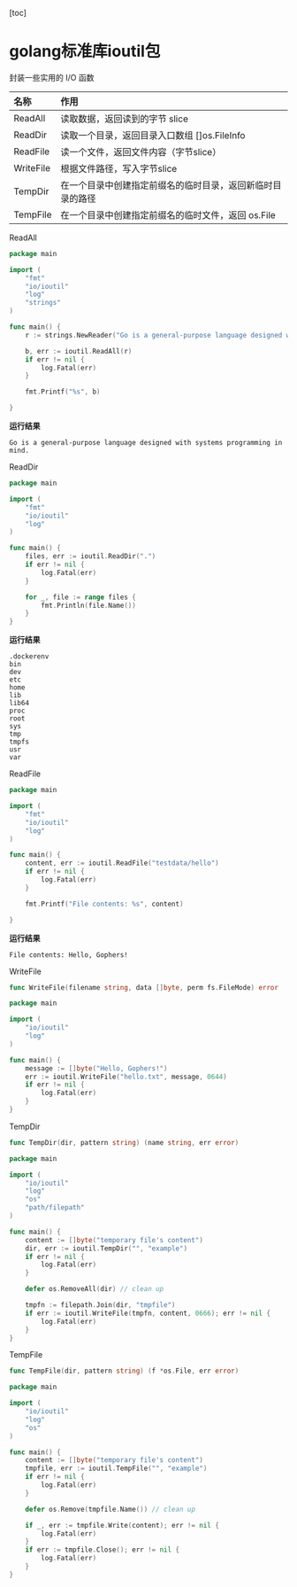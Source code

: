 [toc]

# golang标准库ioutil包

封装一些实用的 I/O 函数

| 名称      | 作用                                                       |
| :-------- | :--------------------------------------------------------- |
| ReadAll   | 读取数据，返回读到的字节 slice                             |
| ReadDir   | 读取一个目录，返回目录入口数组 []os.FileInfo               |
| ReadFile  | 读一个文件，返回文件内容（字节slice）                      |
| WriteFile | 根据文件路径，写入字节slice                                |
| TempDir   | 在一个目录中创建指定前缀名的临时目录，返回新临时目录的路径 |
| TempFile  | 在一个目录中创建指定前缀名的临时文件，返回 os.File         |

ReadAll

```go
package main

import (
	"fmt"
	"io/ioutil"
	"log"
	"strings"
)

func main() {
	r := strings.NewReader("Go is a general-purpose language designed with systems programming in mind.")

	b, err := ioutil.ReadAll(r)
	if err != nil {
		log.Fatal(err)
	}

	fmt.Printf("%s", b)

}

```

**运行结果**

```
Go is a general-purpose language designed with systems programming in mind.
```



ReadDir

```go
package main

import (
	"fmt"
	"io/ioutil"
	"log"
)

func main() {
	files, err := ioutil.ReadDir(".")
	if err != nil {
		log.Fatal(err)
	}

	for _, file := range files {
		fmt.Println(file.Name())
	}
}
```

**运行结果**

```
.dockerenv
bin
dev
etc
home
lib
lib64
proc
root
sys
tmp
tmpfs
usr
var
```



ReadFile

```go
package main

import (
	"fmt"
	"io/ioutil"
	"log"
)

func main() {
	content, err := ioutil.ReadFile("testdata/hello")
	if err != nil {
		log.Fatal(err)
	}

	fmt.Printf("File contents: %s", content)

}

```

**运行结果**

```
File contents: Hello, Gophers!
```



WriteFile

```go
func WriteFile(filename string, data []byte, perm fs.FileMode) error
```

```go
package main

import (
	"io/ioutil"
	"log"
)

func main() {
	message := []byte("Hello, Gophers!")
	err := ioutil.WriteFile("hello.txt", message, 0644)
	if err != nil {
		log.Fatal(err)
	}
}

```



TempDir

```go
func TempDir(dir, pattern string) (name string, err error)
```

```go
package main

import (
	"io/ioutil"
	"log"
	"os"
	"path/filepath"
)

func main() {
	content := []byte("temporary file's content")
	dir, err := ioutil.TempDir("", "example")
	if err != nil {
		log.Fatal(err)
	}

	defer os.RemoveAll(dir) // clean up

	tmpfn := filepath.Join(dir, "tmpfile")
	if err := ioutil.WriteFile(tmpfn, content, 0666); err != nil {
		log.Fatal(err)
	}
}

```



TempFile

```go
func TempFile(dir, pattern string) (f *os.File, err error)
```

```go
package main

import (
	"io/ioutil"
	"log"
	"os"
)

func main() {
	content := []byte("temporary file's content")
	tmpfile, err := ioutil.TempFile("", "example")
	if err != nil {
		log.Fatal(err)
	}

	defer os.Remove(tmpfile.Name()) // clean up

	if _, err := tmpfile.Write(content); err != nil {
		log.Fatal(err)
	}
	if err := tmpfile.Close(); err != nil {
		log.Fatal(err)
	}
}

```

